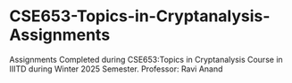 # CSE653-Topics-in-Cryptanalysis-Assignments
Assignments Completed during CSE653:Topics in Cryptanalysis Course in IIITD during Winter 2025 Semester. Professor: Ravi Anand
